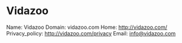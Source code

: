 
# Vidazoo

Name: Vidazoo
Domain: vidazoo.com
Home: http://vidazoo.com/
Privacy_policy: http://vidazoo.com/privacy
Email: info@vidazoo.com
